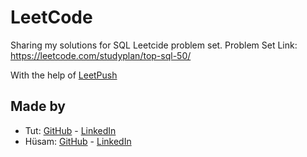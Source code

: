 # LeetCode

Sharing my solutions for SQL Leetcide problem set.
Problem Set Link: https://leetcode.com/studyplan/top-sql-50/



With the help of [LeetPush](https://github.com/husamahmud/LeetPush)
 ## Made by 
 - Tut: [GitHub](https://github.com/TutTrue) - [LinkedIn](https://www.linkedin.com/in/mahmoud-hamdy-8b6825245/)
 - Hüsam: [GitHub](https://github.com/husamahmud) - [LinkedIn](https://www.linkedin.com/in/husamahmud/)
